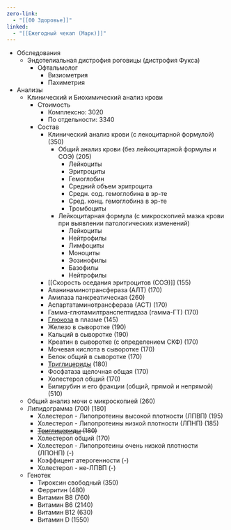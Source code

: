 ```yaml
---
zero-link:
  - "[[00 Здоровье]]"
linked:
  - "[[Ежегодный чекап (Марк)]]"
---
```


- Обследования
	- Эндотелиальная дистрофия роговицы (дистрофия Фукса)
		- Офтальмолог
			- Визиометрия
			- Пахиметрия
- Анализы
	- Клинический и Биохимический анализ крови
		- Стоимость
			- Комплексно: 3020
			- По отдельности: 3340
		- Состав
			- Клинический анализ крови (с лекоцитарной формулой) (350)
				- Общий анализ крови (без лейкоцитарной формулы и СОЭ) (205)
					- Лейкоциты
					- Эритроциты
					- Гемоглобин
					- Средний объем эритроцита
					- Средн. сод. гемоглобина в эр-те
					- Сред. конц. гемоглобина в эр-те
					- Тромбоциты
				- Лейкоцитарная формула (с микроскопией мазка крови при выявлении патологических изменений)
					- Лейкоциты
					- Нейтрофилы
					- Лимфоциты
					- Моноциты
					- Эозинофилы
					- Базофилы
					- Нейтрофилы
			- [[Скорость оседания эритроцитов (СОЭ)]] (155)
			- Аланинаминотрансфераза (АЛТ) (170)
			- Амилаза панкреатическая (260)
			- Аспартатаминотрансфераза (АСТ) (170)
			- Гамма-глютамилтранспептидаза (гамма-ГТ) (170)
			- [Глюкоза](Глюкоза.md) в плазме (145)
			- Железо в сыворотке (190)
			- Кальций в сыворотке (190)
			- Креатин в сыворотке (с определением СКФ) (170)
			- Мочевая кислота в сыворотке (170)
			- Белок общий в сыворотке (170)
			- [Триглицериды](Триглицериды.md) (180)
			- Фосфатаза щелочная общая (170)
			- Холестерол общий (170)
			- Билирубин и его фракции (общий, прямой и непрямой) (510)
	- Общий анализ мочи с микроскопией (260)
	- Липидограмма (700) [180]
		- Холестерол - Липопротеины высокой плотности (ЛПВП) (195)
		- Холестерол - Липопротеины низкой плотности (ЛПНП) (185)
		- ~~[Триглицериды](Триглицериды.md) (180)~~
		- Холестерол общий (170)
		- Холестерол - Липопротеины очень низкой плотности (ЛПОНП) (-)
		- Коэффицент атерогенности (-)
		- Холестерол - не-ЛПВП (-)
	- Генотек
		- Тироксин свободный (350)
		- Ферритин (480)
		- Витамин B8 (760)
		- Витамин B6 (2140)
		- Витамин B12 (630)
		- Витамин D (1550)